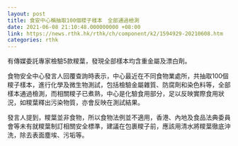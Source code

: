 ```yaml
---
layout: post
title: 食安中心稱抽取100個糭子樣本　全部通過檢測
date: 2021-06-08 21:10:48.000000000 +08:00
link: https://news.rthk.hk/rthk/ch/component/k2/1594929-20210608.htm
categories: rthk
---
```


有傳媒委託專家檢驗5款糭葉，發現全部樣本均含重金屬及漂白劑。

食物安全中心發言人回覆查詢時表示，中心最近在不同食物業處所，共抽取100個糭子樣本，進行化學及微生物測試，包括檢驗金屬雜質、防腐劑和染色料等，全部樣本通過檢測，而相關糭子已煮熟，中心是化驗食用部分，足以反映實際食用狀況，如糭葉釋出污染物質，亦會反映在測試結果。

發言人提到，糭葉並非食物，所以食物法例並不適用，香港、內地及食品法典委員會等未有就糭葉制訂相關安全標準，建議在包裹糭子前，應該用清水將糭葉徹底沖洗，除去表面塵埃、污垢等。
